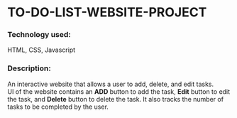 # TO-DO-LIST-WEBSITE-PROJECT
### Technology used:<br>
HTML, CSS, Javascript<br>
### Description:<br>
An interactive website that allows a user to add, delete, and edit tasks.<br>
UI of the website contains an <b>ADD</b> button to add the task, <b>Edit</b> button to edit the task, and <b>Delete</b> button to delete the task.
It also tracks the number of tasks to be completed by the user.


